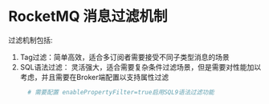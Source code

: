 # RocketMQ 消息过滤机制
过滤机制包括:
1. Tag过滤：简单高效，适合多订阅者需要接受不同子类型消息的场景
2. SQL语法过滤： 灵活强大，适合需要复杂条件过滤场景，但是需要对性能加以考虑，并且需要在Broker端配置以支持属性过滤
   ```conf
     # 需要配置 enablePropertyFilter=true启用SQL9语法过滤功能
   ```